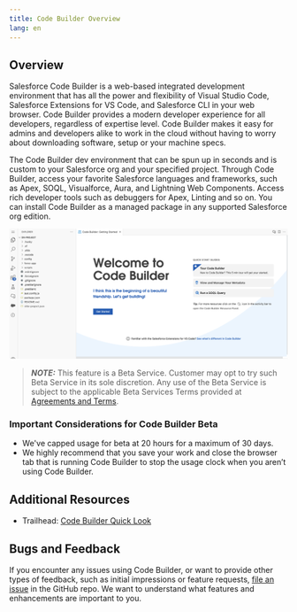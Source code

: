 ```yaml
---
title: Code Builder Overview
lang: en
---
```

## Overview
Salesforce Code Builder is a web-based integrated development environment that has all the power and flexibility of Visual Studio Code, Salesforce Extensions for VS Code, and Salesforce CLI in your web browser. Code Builder provides a modern developer experience for all developers, regardless of expertise level. Code Builder makes it easy for admins and developers alike to work in the cloud without having to worry about downloading software, setup or your machine specs.

The Code Builder dev environment that can be spun up in seconds and is custom to your Salesforce org and your specified project. Through Code Builder, access your favorite Salesforce languages and frameworks, such as Apex, SOQL, Visualforce, Aura, and Lightning Web Components. Access rich developer tools such as debuggers for Apex, Linting and so on.
You can install Code Builder as a managed package in any supported Salesforce org edition.


![Code Builder Welcome Page](../../../images/codebuilder_welcome.png)



> **_NOTE:_**  This feature is a Beta Service. Customer may opt to try such Beta Service in its sole discretion. Any use of the Beta Service is subject to the applicable Beta Services Terms provided at [Agreements and Terms]( https://www.salesforce.com/company/legal/agreements/).

### Important Considerations for Code Builder Beta
* We've capped usage for beta at 20 hours for a maximum of 30 days. 
* We highly recommend that you save your work and close the browser tab that is running Code Builder to stop the usage clock when you aren’t using Code Builder.

## Additional Resources

- Trailhead: [Code Builder Quick Look](https://trailhead.salesforce.com/content/learn/modules/code-builder-quick-look)
  
## Bugs and Feedback
If you encounter any issues using Code Builder, or want to provide other types of feedback, such as initial impressions or feature requests, [file an issue](https://github.com/forcedotcom/try-code-builder-feedback/issues) in the GitHub repo. We want to understand what features and enhancements are important to you.
